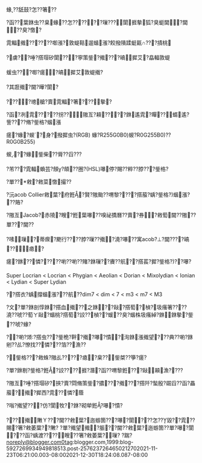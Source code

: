 ﻿---
layout: default
---

蝝??舐鼓?怎??箸?? 
  
?函??葉銝虫??臬蝝??怎??????璅???閬捱摰狐?臭蜓閫?閫??臭?憿?  
  
雿輻撠??????啣漲?敦蝭鞊遛蝔漲?餃撥隤蹂蜓甈∩???撌桃  
  
?虜??唾?撘瑁矽閬???寧策鈭?撠???皜摨艾?皛輻敦蝭  
  
蝯虫???啣?瘥?皜摨艾敦蝭撠? 
  
?其誑撠?閫?曄?閬?  
  
????璁艙?賣雿輻?箸???摰?  
  
?函?冽雿?????拐??隞亙?頛????銝遙雿?暺??蝑遙?訾????脩?鈭格?蝔漲  
  
瘥?蝝?蝬?身?撥摨虫?(RGB) 蝝?R255G0B0)蝬?R0G255B0)??R0G0B255)  
  
蝬??蝝鈭柴??脣??舀??? 
  
?芾???雿輻蝜芸?頠?頧??圈?(HSL)嚗停?賜??粹??脖???鈭格?  
  
  
  
  
  
?單??敹?敹菜憿撮?? 
  
?沅acob Collier敹葉?府銋?賢?隞颱??喟黎????撘菔?蝺?鈭格?)蝔漲???賂?  
  
?隞亙Jacob?赤隢?瞍?銋葉嚗??嗅祕撟曆??賣?券?敹萄閫??隞??單???閫?? 
  
?嗉璅?蒂瘝?颲行????脖?璅??撠?澆?嚗??寓acob?⊥?閫????皜??瘜? 
  
瘥?銝??憐?????喲??喲??賭?銝璅??賡??航??撘萇?摨?鈭格?)??嚗? 
  
Super Locrian &lt; Locrian &lt; Phygian &lt; Aeolian &lt; Dorian &lt;
Mixolydian &lt; Ionian &lt; Lydian &lt; Super Lydian  
  
??撘衣?蝺撐蝔漲???航??dim7 &lt; dim &lt; 7 &lt; m3 &lt; m7 &lt; M3  
  
?文?單?銝剖惇銝?撘血撠??之銝??敺?撘萄?楨?圾瘙箸????澆??唬??萄ㄚ敺?蝔桃?撘萄?詨??楨??蝯??臭?蝔株圾瘙綽?銝銝摰?鈭??唬?蝝? 
  
??喲?頝?撘虫???鈭桅?靽?撠?嚗?憒?∠洵銝漲撠望???典??喲?銝剜??乩?憭找??憐???箔??漁?? 
  
?鈭格???敹蛛?隞乩?????瘜?臬??鈭桀??箏?瘥? 

?單?銝剔?鈭格?銋?詨????捱?潛?函??喟黎銋???敺頛漁????

?隞亙?唾?撘瑁矽?挾?賣?閰脩策鈭?擃???撠???撘阡?蝵殷?镼舀??函?畾菔?撠?摨西?雿??憐?蔭  
  
  
  
  
?嗡?撠望???仿?閬牧??銝?砌犖銋?嚗?憒? 
  
???撠敶Ｙ???閫??敹葉?迤蝣箇???嚗?閬???怎??毀??雿??賜?箸?敹萎葉??敶? 
?單?撠望撠?脤??閫??敹葉?迤蝣箇??單?嚗?閬???函?蝺渡????瞍??箸?敹萎葉?璅?
?踹?noreply@blogger.com0tag:blogger.com,1999:blog-5927269934949818513.post-2576237264650212702021-11-23T06:21:00.003-08:002021-12-30T18:24:08.087-08:00


